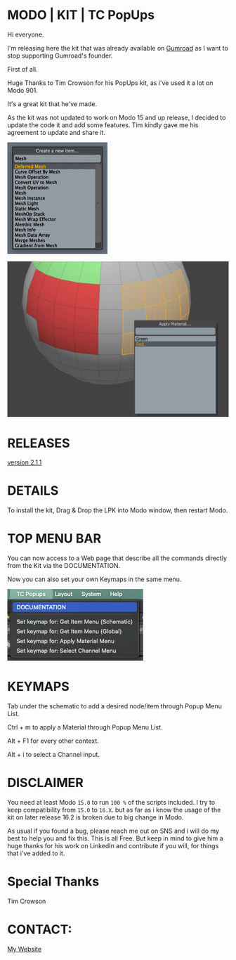 # MODO | KIT | TC PopUps
Hi everyone.

I'm releasing here the kit that was already available on [Gumroad](https://smoluck.gumroad.com/l/tc_popups_15x) as I want to stop supporting Gumroad's founder.

First of all.

Huge Thanks to Tim Crowson for his PopUps kit, as i've used it a lot on Modo 901.

It's a great kit that he've made.

As the kit was not updated to work on Modo 15 and up release, I decided to update the code it and add some features.
Tim kindly gave me his agreement to update and share it.

![CreateNewItem.jpg](TC_PopUps_15X/DOC/CreateNewItem.gif)

![viewport.jpeg](TC_PopUps_15X/DOC/viewport.jpeg)


# RELEASES

[version 2.1.1](Release/TC_Popups_15X_v2.1.1.lpk)

# DETAILS
To install the kit, Drag & Drop the LPK into Modo window, then restart Modo.


# TOP MENU BAR

You can now access to a Web page that describe all the commands directly from the Kit via the DOCUMENTATION.

Now you can also set your own Keymaps in the same menu.

![topbar.jpeg](TC_PopUps_15X/DOC/topbar.gif)

# KEYMAPS

Tab under the schematic to add a desired node/item through Popup Menu List.

Ctrl + m to apply a Material through Popup Menu List.

Alt + F1 for every other context.

Alt + i to select a Channel input.


# DISCLAIMER
You need at least Modo `15.0` to run `100 %` of the scripts included.
I try to keep compatibility from `15.0` to `16.X`. but as far as i know the usage of the kit on later release 16.2 is broken due to big change in Modo.

As usual if you found a bug, please reach me out on SNS and i will do my best to help you and fix this.
This is all Free. But keep in mind to give him a huge thanks for his work on LinkedIn and contribute if you will, for things that i've added to it.


# Special Thanks

Tim Crowson


# CONTACT:
[My Website](https://smoluck.com)